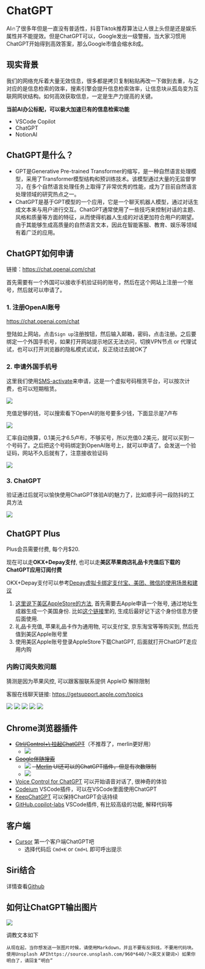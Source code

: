 # ChatGPT
AI🔥了很多年但是一直没有普适性，抖音Tiktok推荐算法让人很上头但是还是娱乐属性并不能提效。但是ChatGPT可以，Google发出一级警报，当大家习惯用ChatGPT开始得到高效答案，那么Google市值会缩水8成。

## 现实背景
我们的网络充斥着大量无效信息，很多都是拷贝复制粘贴再改一下做到去重，与之对应的是信息检索的效率，搜素引擎会提升信息检索效率，让信息块从孤岛变为互联网网状结构。如何高效获取信息，一定是生产力提高的关键。

**当前AI办公标配，可以极大加速已有的信息检索功能**

- VSCode Copilot
- ChatGPT
- NotionAI

## ChatGPT是什么？

- GPT是Generative Pre-trained Transformer的缩写，是一种自然语言处理模型，采用了Transformer模型结构和预训练技术。该模型通过大量的无监督学习，在多个自然语言处理任务上取得了非常优秀的性能，成为了目前自然语言处理领域的研究热点之一。
- ChatGPT是基于GPT模型的一个应用，它是一个聊天机器人模型，通过对话生成文本来与用户进行交互。ChatGPT通常使用了一些技巧来控制对话的主题、风格和质量等方面的特征，从而使得机器人生成的对话更加符合用户的期望。由于其能够生成高质量的自然语言文本，因此在智能客服、教育、娱乐等领域有着广泛的应用。

## ChatGPT如何申请

链接：https://chat.openai.com/chat

首先需要有一个外国可以接收手机验证码的账号，然后在这个网站上注册一个账号，然后就可以申请了。

### 1. 注册OpenAI账号

https://chat.openai.com/chat

登陆如上网站，点击`Sign up`注册按钮，然后输入邮箱，密码，点击注册。之后要绑定一个外国手机号，如果打开网站提示地区无法访问，切换VPN节点 or 代理试试，也可以打开浏览器的隐私模式试试，反正绕过去就OK了

### 2. 申请外国手机号
这里我们使用[SMS-activate](https://sms-activate.org/cn/getNumber)来申请，这是一个虚拟号码租赁平台，可以按次计费，也可以短期租赁。

![](https://raw.githubusercontent.com/ManfredHu/manfredHu.github.io/master/images/ppl/tjxzwo.png)

充值足够的钱，可以搜索看下OpenAI的账号要多少钱，下面显示是7卢布

![](https://raw.githubusercontent.com/ManfredHu/manfredHu.github.io/master/images/ppl/PLYPlM.png)


汇率自动换算，0.1美元才6.5卢布，不够买号，所以充值0.2美元，就可以买到一个号码了。之后把这个号码绑定到OpenAI账号上，就可以申请了。会发送一个验证码，网站不久后就有了，注意接收验证码

![](https://raw.githubusercontent.com/ManfredHu/manfredHu.github.io/master/images/ppl/efL9cS.png)


### 3. ChatGPT

验证通过后就可以愉快使用ChatGPT体验AI的魅力了，比如顺手问一段防抖的工具方法

![](https://raw.githubusercontent.com/ManfredHu/manfredHu.github.io/master/images/ppl/8XolYa.png)


## ChatGPT Plus
Plus会员需要付费, 每个月$20.

现在可以走**OKX+Depay支付**, 也可以走**美区苹果商店礼品卡充值后下载的ChatGPT应用订阅付费**

OKX+Depay支付可以参考[Depay虚拟卡绑定支付宝、美团、微信的使用场景和建议](https://juejin.cn/post/7208498140159410236)

1. [这里说下美区AppleStore的方法](https://zhuanlan.zhihu.com/p/373675995), 首先需要去Apple申请一个账号, 通过地址生成器生成一个美国身份. 比如[这个链接](https://www.meiguodizhi.com/)里的, 生成后最好记下这个身份信息方便后面使用.
2. 礼品卡充值, 苹果礼品卡作为通用物, 可以支付宝, 京东淘宝等等购买到, 然后充值到美区Apple账号里
3. 使用美区Apple账号登录AppleStore下载ChatGPT, 后面就打开ChatGPT走应用内购


### 内购订阅失败问题

猜测是因为苹果风控, 可以跟客服联系提供 AppleID 解除限制

客服在线聊天链接: https://getsupport.apple.com/topics

![](https://raw.githubusercontent.com/ManfredHu/manfredHu.github.io/master/images/apple-purchase-error/more-devices-and-services.png)
![](https://raw.githubusercontent.com/ManfredHu/manfredHu.github.io/master/images/apple-purchase-error/second.png)
![](https://raw.githubusercontent.com/ManfredHu/manfredHu.github.io/master/images/apple-purchase-error/third.png)
![](https://raw.githubusercontent.com/ManfredHu/manfredHu.github.io/master/images/apple-purchase-error/4.png)
![](https://raw.githubusercontent.com/ManfredHu/manfredHu.github.io/master/images/apple-purchase-error/5.png)


## Chrome浏览器插件
- ~~[Ctrl/Control+\ 拉起ChatGPT](https://github.com/iOliverNguyen/chatgpt-extension)~~（不推荐了，merlin更好用）
  - ![](https://raw.githubusercontent.com/ManfredHu/manfredHu.github.io/master/images/ppl/vbVabu.png)
- ~~[Google伴随搜索](https://github.com/iOliverNguyen/chatgpt-extension)~~
  - ![](https://raw.githubusercontent.com/ManfredHu/manfredHu.github.io/master/images/ppl/TPXJs4.png)
~~- [Merlin](https://chrome.google.com/webstore/detail/merlin-openai-chatgpt-pow/camppjleccjaphfdbohjdohecfnoikec?hl=zh-CN) UI还可以的ChatGPT插件，但是有次数限制~~
  - ![](https://raw.githubusercontent.com/ManfredHu/manfredHu.github.io/master/images/ppl/i5QHyw.png)
- [Voice Control for ChatGPT](https://chrome.google.com/webstore/detail/voice-control-for-chatgpt/eollffkcakegifhacjnlnegohfdlidhn) 可以开始语音对话了, 很神奇的体验
- [Codeium](https://marketplace.visualstudio.com/items?itemName=Codeium.codeium) VSCode插件，可以在VSCode里面使用ChatGPT
- [KeepChatGPT](https://github.com/xcanwin/KeepChatGPT/) 可以保持ChatGPT会话持续
- [GitHub.copilot-labs](https://marketplace.visualstudio.com/items?itemName=GitHub.copilot-labs) VSCode插件, 有比较高级的功能, 解释代码等

## 客户端
- [Cursor](https://www.cursor.so/) 第一个客户端ChatGPT吧
  - 选择代码后 `Cmd+K` or `Cmd+L` 即可呼出提示

## Siri结合
详情查看[Github](https://github.com/Yue-Yang/ChatGPT-Siri/blob/main/README-zh_CN.md)

## 如何让ChatGPT输出图片
![](https://raw.githubusercontent.com/ManfredHu/manfredHu.github.io/master/images/ppl/q8cjNz.png)

调教文本如下
```
从现在起，当你想发送一张图片时候，请使用Markdown，并且不要有反斜线，不要用代码块。使用Unsplash APIhttps://source.unsplash.com/960*640/?<英文关键词>）如果你明白了，请回复“明白”
```
